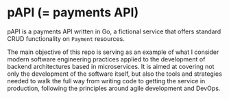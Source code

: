 # pAPI (= payments API)

pAPI is a payments API written in Go, a fictional service that offers standard CRUD functionality on `Payment` resources.

The main objective of this repo is serving as an example of what I consider modern software engineering practices applied to the development of backend architectures based in microservices. It is aimed at covering not only the development of the software itself, but also the tools and strategies needed to walk the full way from writing code to getting the service in production, following the principles around agile development and DevOps.
